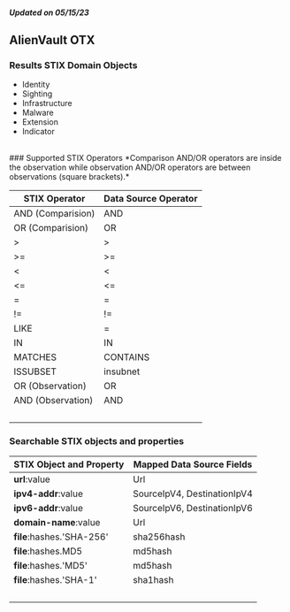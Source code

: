 ##### Updated on 05/15/23
## AlienVault OTX
### Results STIX Domain Objects
* Identity
* Sighting
* Infrastructure
* Malware
* Extension
* Indicator
<br>
### Supported STIX Operators
*Comparison AND/OR operators are inside the observation while observation AND/OR operators are between observations (square brackets).*

| STIX Operator | Data Source Operator |
|--|--|
| AND (Comparision) | AND |
| OR (Comparision) | OR |
| > | > |
| >= | >= |
| < | < |
| <= | <= |
| = | = |
| != | != |
| LIKE | = |
| IN | IN |
| MATCHES | CONTAINS |
| ISSUBSET | insubnet |
| OR (Observation) | OR |
| AND (Observation) | AND |
| <br> | |
### Searchable STIX objects and properties
| STIX Object and Property | Mapped Data Source Fields |
|--|--|
| **url**:value | Url |
| **ipv4-addr**:value | SourceIpV4, DestinationIpV4 |
| **ipv6-addr**:value | SourceIpV6, DestinationIpV6 |
| **domain-name**:value | Url |
| **file**:hashes.'SHA-256' | sha256hash |
| **file**:hashes.MD5 | md5hash |
| **file**:hashes.'MD5' | md5hash |
| **file**:hashes.'SHA-1' | sha1hash |
| <br> | |
